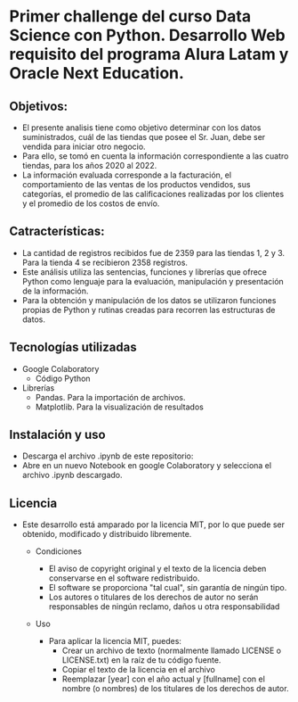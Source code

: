 # Primer challenge del curso Data Science con Python. Desarrollo Web requisito del programa Alura Latam y Oracle Next Education.  

## Objetivos:
* El presente analisis tiene como objetivo determinar con los datos suministrados, cuál de las tiendas que posee el Sr. Juan, debe ser vendida para iniciar otro negocio.
* Para ello, se tomó en cuenta la información correspondiente a las cuatro tiendas, para los años 2020 al 2022.
* La información evaluada corresponde a la facturación, el comportamiento de las ventas de los productos vendidos, sus categorías, el promedio de las calificaciones realizadas por los clientes y el promedio de los costos de envío.

## Catracterísticas:
* La cantidad de registros recibidos fue de 2359 para las tiendas 1, 2 y 3. Para la tienda 4 se recibieron 2358 registros.
* Este análisis utiliza las sentencias, funciones y librerías que ofrece Python como lenguaje para la evaluación, manipulación y presentación de la información.
* Para la obtención y manipulación de los datos se utilizaron funciones propias de Python y rutinas creadas para recorren las estructuras de datos.

## Tecnologías utilizadas
   * Google Colaboratory
     * Código Python 
   * Librerías
     * Pandas. Para la importación de archivos.
     * Matplotlib. Para la visualización de resultados
   
## Instalación y uso
   * Descarga el archivo .ipynb de este repositorio:
   * Abre en un nuevo Notebook en google Colaboratory y selecciona el archivo .ipynb descargado.

## Licencia
   * Este desarrollo está amparado por la licencia MIT, por lo que puede ser obtenido, modificado y distribuido libremente.

     * Condiciones
       * El aviso de copyright original y el texto de la licencia deben conservarse en el software redistribuido. 
       * El software se proporciona "tal cual", sin garantía de ningún tipo. 
       * Los autores o titulares de los derechos de autor no serán responsables de ningún reclamo, daños u otra responsabilidad 

     * Uso 
       * Para aplicar la licencia MIT, puedes: 
         * Crear un archivo de texto (normalmente llamado LICENSE o LICENSE.txt) en la raíz de tu código fuente.
         * Copiar el texto de la licencia en el archivo
         * Reemplazar [year] con el año actual y [fullname] con el nombre (o nombres) de los titulares de los derechos de autor.
